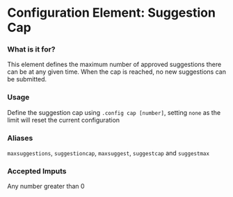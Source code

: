 # Configuration Element: Suggestion Cap

### What is it for?
This element defines the maximum number of approved suggestions there can be at any given time. When the cap is reached, no new suggestions can be submitted.

### Usage
Define the suggestion cap using `.config cap [number]`, setting `none` as the limit will reset the current configuration

### Aliases
`maxsuggestions`, `suggestioncap`, `maxsuggest`, `suggestcap` and `suggestmax`

### Accepted Imputs
Any number greater than 0


